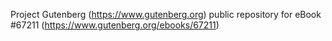 Project Gutenberg (https://www.gutenberg.org) public repository for
eBook #67211 (https://www.gutenberg.org/ebooks/67211)

